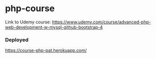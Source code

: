 # php-course
Link to Udemy course: 
https://www.udemy.com/course/advanced-php-web-development-w-mysql-github-bootstrap-4

### Deployed
https://course-php-pat.herokuapp.com/


